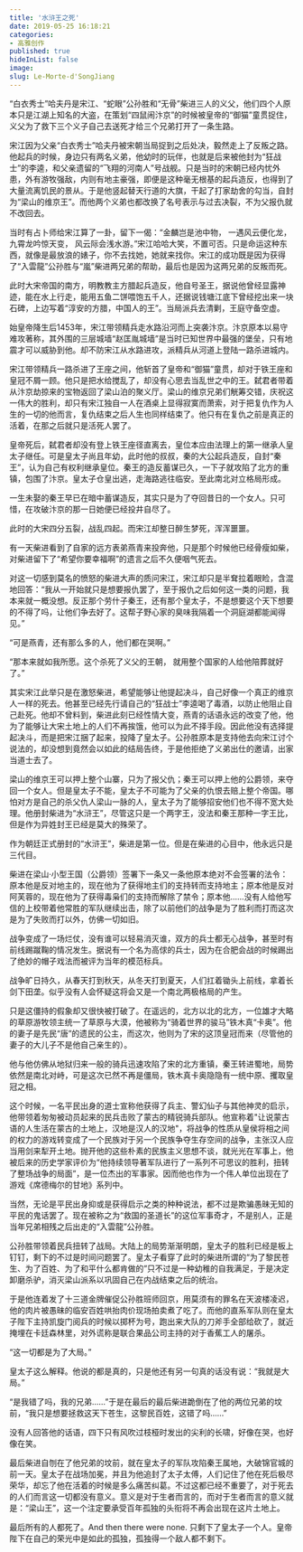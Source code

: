 ```yaml
---
title: '水浒王之死'
date: 2019-05-25 16:18:21
categories:
- 高雅创作
published: true
hideInList: false
image: 
slug: Le-Morte-d'SongJiang
---
```

“白衣秀士”哈夫丹是宋江、“蛇眼”公孙胜和“无骨”柴进三人的义父，他们四个人原本只是江湖上知名的大盗，在策划“四鼠闹汴京”的时候被皇帝的“御猫”童贯捉住，义父为了救下三个义子自己去送死才给三个兄弟打开了一条生路。

 <!-- more -->

宋江因为父亲“白衣秀士”哈夫丹被宋朝当局捉到之后处决，毅然走上了反叛之路。他起兵的时候，身边只有两名义弟，他幼时的玩伴，也就是后来被他封为“狂战士”的李逵，和父亲遗留的“飞翔的河南人”号战舰。只是当时的宋朝已经内忧外患，外有游牧强敌，内则有地主豪强，即便是这种毫无根基的起兵造反，也得到了大量流离饥民的景从。于是他竖起替天行道的大旗，干起了打家劫舍的勾当，自封为“梁山的维京王”。而他两个义弟也都改换了名号表示与过去决裂，不为父报仇就不改回去。

当时有占卜师给宋江算了一卦，留下一偈：“金麟岂是池中物， 一遇风云便化龙， 九霄龙吟惊天变， 风云际会浅水游。”宋江哈哈大笑，不置可否。只是命运这种东西，就像是最放浪的婊子，你不去找她，她就来找你。宋江的成功既是因为获得了“入雲龍”公孙胜与“嵐”柴进两兄弟的帮助，最后也是因为这两兄弟的反叛而死。

此时大宋帝国的南方，明教教主方腊起兵造反，他自号圣王，据说他曾经显露神迹，能在水上行走，能用五鱼二饼喂饱五千人，还据说钱塘江底下曾经挖出来一块石碑，上边写着“淳安的方腊，中国人的王”。当局派兵去清剿，王庭守备空虚。

始皇帝降生后1453年，宋江带领精兵走水路沿河而上突袭汴京。汴京原本以易守难攻著称，其外围的三层城墙“赵匡胤城墙”是当时已知世界中最强的堡垒，只有地震才可以威胁到他。却不防宋江从水路进攻，派精兵从河道上登陆一路杀进城内。

宋江带领精兵一路杀进了王座之间，他斩首了皇帝和“御猫”童贯，却对于铁王座和皇冠不屑一顾。他只是把水给搅乱了，却没有心思去当乱世之中的王。弑君者带着从汴京劫掠来的宝物返回了梁山泊的聚义厅。梁山的维京兄弟们觥筹交错，庆祝这一伟大的胜利，却只有宋江独自一人在酒桌上显得寂寞而萧索，对于把复仇作为人生的一切的他而言，复仇结束之后人生也同样结束了。他只有在复仇之前是真正的活着，在那之后就只是活死人罢了。

皇帝死后，弑君者却没有登上铁王座径直离去，皇位本应由法理上的第一继承人皇太子继任。可是皇太子尚且年幼，此时他的叔叔，秦的大公起兵造反，自封“秦王”，认为自己有权利继承皇位。秦王的造反蓄谋已久，一下子就攻陷了北方的重镇，包围了汴京。皇太子仓皇出逃，走海路逃往临安。至此南北对立格局形成。

一生未娶的秦王早已在暗中蓄谋造反，其实只是为了夺回昔日的一个女人。只可惜，在攻破汴京的那一日她便已经投井自尽了。

此时的大宋四分五裂，战乱四起。而宋江却整日醉生梦死，浑浑噩噩。

有一天柴进看到了自家的远方表弟燕青来投奔他，只是那个时候他已经骨瘦如柴，对柴进留下了“希望你要幸福啊”的遗言之后不久便咽气死去。

对这一切感到莫名的愤怒的柴进大声的质问宋江，宋江却只是半耷拉着眼睑，含混地回答：“我从一开始就只是想要报仇罢了，至于报仇之后如何这一类的问题，我本来就一概没想。反正那个劳什子秦王，还有那个皇太子，不是想要这个天下想要的不得了吗，让他们争去好了。这帮子野心家的臭味我隔着一个洞庭湖都能闻得见。”

“可是燕青，还有那么多的人，他们都在哭啊。”

“那本来就如我所愿。这个杀死了义父的王朝， 就用整个国家的人给他陪葬就好了。”

其实宋江此举只是在激怒柴进，希望能够让他提起决斗，自己好像一个真正的维京人一样的死去。他甚至已经先行请自己的“狂战士”李逵喝了毒酒，以防止他阻止自己赴死。他却不曾料到，柴进此刻已经性情大变，燕青的话语永远的改变了他，他为了能够让大宋土地上的人们不再挨饿，他可以为此不择手段。因此他没有选择提起决斗，而是把宋江捆了起来，投降了皇太子。公孙胜原本是支持他去向宋江讨个说法的，却没想到竟然会以如此的结局告终，于是他拒绝了义弟出仕的邀请，出家当道士去了。

梁山的维京王可以押上整个山寨，只为了报父仇；秦王可以押上他的公爵领，来夺回一个女人。但是皇太子不能，皇太子不可能为了父亲的仇恨去赔上整个帝国。哪怕对方是自己的杀父仇人梁山一脉的人，皇太子为了能够招安他们也不得不宽大处理。他册封柴进为“水浒王”，尽管这只是一个两字王，没法和秦王那种一字王比，但是作为异姓封王已经是莫大的殊荣了。

作为朝廷正式册封的“水浒王”，柴进是第一位。但是在柴进的心目中，他永远只是三代目。

柴进在梁山·小型王国（公爵领）签署下一条又一条他原本绝对不会签署的法令：原本他是反对地主的，现在他为了获得地主们的支持转而支持地主；原本他是反对阿芙蓉的，现在他为了获得毒枭们的支持而解除了禁令；原本他……没有人给他写信的上校带着他常胜的军队继续出击，除了以前他们的战争是为了胜利而打而这次是为了失败而打以外，仿佛一切如旧。

战争变成了一场烂仗，没有谁可以轻易消灭谁，双方的兵士都无心战争，甚至时有前线踢蹴鞠的情况发生。据说有一个名为高俅的兵士，因为在合肥会战的时候踢出了绝妙的帽子戏法而被评为当年的模范标兵。

战争旷日持久，从春天打到秋天，从冬天打到夏天，人们扛着锄头上前线，拿着长剑下田垄。似乎没有人会怀疑这将会又是一个南北两极格局的产生。

只是这僵持的假象却又很快被打破了。在遥远的，北方以北的北方，一位雄才大略的草原游牧领主统一了草原与大漠，他被称为“骑着世界的骏马”铁木真“卡奥”。他的妻子是先民“唐”的遗民的公主，而这次，他则为了宋的这顶皇冠而来（尽管他的妻子的大儿子不是他自己亲生的）。

他与他仿佛从地狱归来一般的骑兵迅速攻陷了宋的北方重镇，秦王转进蜀地，局势依然是南北对峙，可是这次已然不再是僵局，铁木真卡奥隐隐有一统中原、攫取皇冠之相。

这个时候，一名平民出身的道士宣称他获得了兵主、警幻仙子与其他神灵的启示，他带领着匆匆被动员起来的民兵击败了蒙古的精锐骑兵部队。他宣称着"让说蒙古语的人生活在蒙古的土地上，汉地是汉人的汉地"，将战争的性质从皇侯将相之间的权力的游戏转变成了一个民族对于另一个民族争夺生存空间的战争，主张汉人应当用剑来犁开土地。抛开他的这些朴素的民族主义思想不谈，就光光在军事上，他被后来的历史学家评价为“他持续领导著军队进行了一系列不可思议的胜利，扭转了整场战争的局面”，是一位杰出的军事家。因而他也作为一个伟人单位出现在了游戏《席德梅尔的甘地》系列中。

当然，无论是平民出身抑或是获得启示之类的种种说法，都不过是欺骗愚昧无知的平民的鬼话罢了。现在被称之为“救国的圣道长”的这位军事奇才，不是别人，正是当年兄弟相残之后出走的“入雲龍”公孙胜。

公孙胜带领着民兵扭转了战局。大陆上的局势渐渐明朗，皇太子的胜利已经是板上钉钉，剩下的不过是时间问题罢了。皇太子看穿了此时的柴进所谓的“为了黎民苍生、为了百姓、为了和平什么都肯做的”只不过是一种幼稚的自我满足，于是决定卸磨杀驴，消灭梁山派系以巩固自己在内战结束之后的统治。

于是他连着发了十三道金牌催促公孙胜班师回京，用莫须有的罪名在天波楼凌迟，他的肉片被愚昧的临安百姓哄抬肉价现场拍卖煮了吃了。而他的直系军队则在皇太子陛下主持凯旋门阅兵的时候以掷杯为号，跑出来大队的刀斧手全部给砍了，就近掩埋在卡廷森林里，对外谎称是联合果品公司主持的对于香蕉工人的屠杀。

“这一切都是为了大局。”

皇太子这么解释。他说的都是真的，只是他还有另一句真的话没有说：“我就是大局。”

“是我错了吗，我的兄弟……”于是在最后的最后柴进跪倒在了他的两位兄弟的坟前，“我只是想要拯救这天下苍生，这黎民百姓，这错了吗……”

没有人回答他的话语，四下只有风吹过枝桠时发出的尖利的长啸，好像在哭，也好像在笑。

最后柴进自刎在了他兄弟的坟前，就在皇太子的军队攻陷秦王属地，大破锦官城的前一天。皇太子在战场加冕，并且为他追封了太子太傅，人们记住了他在死后极尽荣华，却忘了他在活着的时候是多么痛苦纠葛。不过这都已经不重要了，对于死去的人们而言这一切都没有意义。意义是对于生者而言的，而对于生者而言的意义就是：“梁山王”，这一个注定要承受百年孤独的头衔将不再会出现在这片土地上。

最后所有的人都死了。And then there were none. 只剩下了皇太子一个人。皇帝陛下在自己的荣光中是如此的孤独，孤独得一个敌人都不剩下。